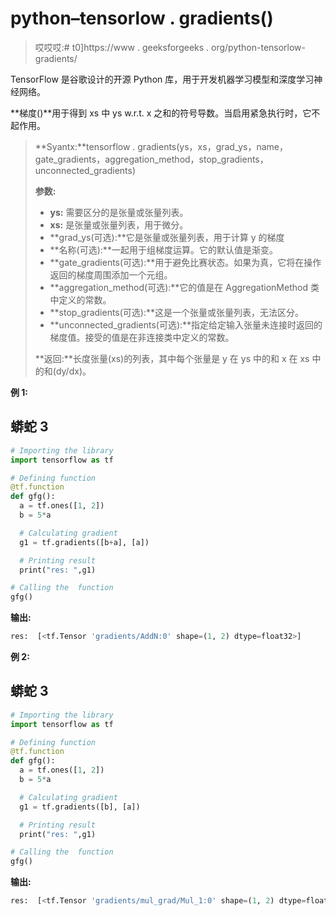 # python–tensorlow . gradients()

> 哎哎哎:# t0]https://www . geeksforgeeks . org/python-tensorlow-gradients/

TensorFlow 是谷歌设计的开源 Python 库，用于开发机器学习模型和深度学习神经网络。

**梯度()**用于得到 xs 中 ys w.r.t. x 之和的符号导数。当启用紧急执行时，它不起作用。

> **Syantx:**tensorflow . gradients(ys，xs，grad_ys，name，gate_gradients，aggregation_method，stop_gradients，unconnected_gradients)
> 
> **参数:**
> 
> *   **ys:** 需要区分的是张量或张量列表。
> *   **xs:** 是张量或张量列表，用于微分。
> *   **grad_ys(可选):**它是张量或张量列表，用于计算 y 的梯度
> *   **名称(可选):**一起用于组梯度运算。它的默认值是渐变。
> *   **gate_gradients(可选):**用于避免比赛状态。如果为真，它将在操作返回的梯度周围添加一个元组。
> *   **aggregation_method(可选):**它的值是在 AggregationMethod 类中定义的常数。
> *   **stop_gradients(可选):**这是一个张量或张量列表，无法区分。
> *   **unconnected_gradients(可选):**指定给定输入张量未连接时返回的梯度值。接受的值是在非连接类中定义的常数。
> 
> **返回:**长度张量(xs)的列表，其中每个张量是 y 在 ys 中的和 x 在 xs 中的和(dy/dx)。

**例 1:**

## 蟒蛇 3

```py
# Importing the library
import tensorflow as tf

# Defining function
@tf.function
def gfg():
  a = tf.ones([1, 2])
  b = 5*a

  # Calculating gradient
  g1 = tf.gradients([b+a], [a])

  # Printing result
  print("res: ",g1)

# Calling the  function
gfg()
```

**输出:**

```py
res:  [<tf.Tensor 'gradients/AddN:0' shape=(1, 2) dtype=float32>]
```

**例 2:**

## 蟒蛇 3

```py
# Importing the library
import tensorflow as tf

# Defining function
@tf.function
def gfg():
  a = tf.ones([1, 2])
  b = 5*a

  # Calculating gradient
  g1 = tf.gradients([b], [a])

  # Printing result
  print("res: ",g1)

# Calling the  function
gfg()
```

**输出:**

```py
res:  [<tf.Tensor 'gradients/mul_grad/Mul_1:0' shape=(1, 2) dtype=float32>]
```